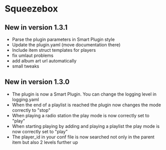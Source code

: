 # Squeezebox

## New in version 1.3.1

* Parse the plugin parameters in Smart Plugin style
* Update the plugin.yaml (move documentation there)
* Include item struct templates for players
* fix umlaut problems
* add album art url automatically
* small tweaks

## New in version 1.3.0

* The plugin is now a Smart Plugin. You can change the logging level in logging.yaml
* When the end of a playlist is reached the plugin now changes the mode correctly to "stop"
* When playing a radio station the play mode is now correctly set to "play"
* When starting playing by adding and playing a playlist the play mode is now correctly set to "play"
* The player_id in your conf file is now searched not only in the parent item but also 2 levels further up
